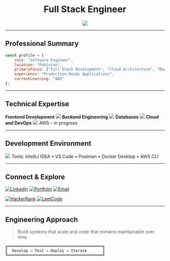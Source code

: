 <div align="center">

# Full Stack Engineer

<img src="https://readme-typing-svg.herokuapp.com?font=Fira+Code&weight=600&size=20&duration=3000&pause=1000&color=00D4FF&center=true&vCenter=true&multiline=true&width=500&height=80&lines=Working+on+Production+Systems;Learning+AWS;Building+for+Scale" />

</div>

---

## Professional Summary
```javascript
const profile = {
    role: "Software Engineer",
    location: "Pakistan",
    primaryFocus: ["Full Stack Development", "Cloud Architecture", "Backend Systems"],
    experience: "Production-Ready Applications",
    currentLearning: "AWS"
};
````

---

## Technical Expertise
**Frontend Development** <img src="https://skillicons.dev/icons?i=html,css,javascript,typescript,react,redux,tailwind" />
**Backend Engineering** <img src="https://skillicons.dev/icons?i=nodejs,express,java,spring,graphql" />
**Databases** <img src="https://skillicons.dev/icons?i=mongodb,postgresql,mysql" />
**Cloud and DevOps** <img src="https://skillicons.dev/icons?i=docker,kubernetes,git" />
AWS – in progress

---

## Development Environment
<img src="https://skillicons.dev/icons?i=vscode,vim,postman,figma,notion" />  
Tools: IntelliJ IDEA • VS Code • Postman • Docker Desktop • AWS CLI

---

## Connect & Explore

[![LinkedIn](https://img.shields.io/badge/LinkedIn-0077B5?style=for-the-badge&logo=linkedin&logoColor=white)](https://www.linkedin.com/in/malik-saad-hayat-276370277/)
[![Portfolio](https://img.shields.io/badge/Portfolio-FF5722?style=for-the-badge&logo=firefox&logoColor=white)](https://saadhtiwana-dev.vercel.app/)
[![Email](https://img.shields.io/badge/Email-D14836?style=for-the-badge&logo=gmail&logoColor=white)](mailto:saadhayat799@gmail.com)

[![HackerRank](https://img.shields.io/badge/HackerRank-2EC866?style=for-the-badge&logo=hackerrank&logoColor=white)](https://www.hackerrank.com/saadhayat799)
[![LeetCode](https://img.shields.io/badge/LeetCode-FFA116?style=for-the-badge&logo=leetcode&logoColor=black)](https://www.leetcode.com/saadhtiwana)

---

## Engineering Approach
> Build systems that scale and code that remains maintainable over time
```
╔══════════════════════════════════════════╗
║  Develop → Test → Deploy → Iterate       ║
╚══════════════════════════════════════════╝
```
